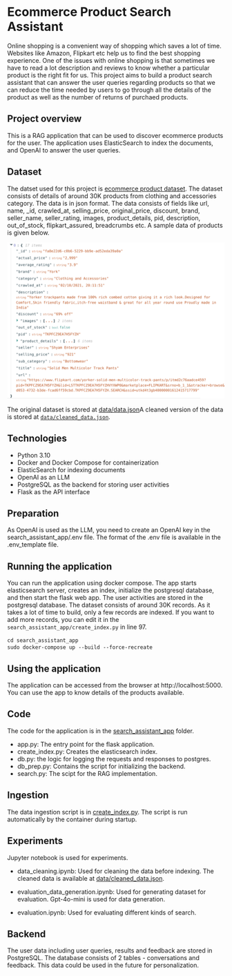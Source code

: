 # Ecommerce Product Search Assistant

Online shopping is a convenient way of shopping which saves a lot of time. Websites like Amazon, Flipkart etc help us to find the best shopping experience. One of the issues with online shopping is that sometimes we have to read a lot description and reviews to know whether a particular product is the right fit for us. This project aims to build a product search assistant that can answer the user queries regarding products so that we can reduce the time needed by users to go through all the details of the product as well as the number of returns of purchaed products.
## Project overview

This is a RAG application that can be used to discover ecommerce products for the user. The application uses ElasticSearch to index the documents, and OpenAI to answer the user queries. 


## Dataset
The datset used for this project is [ecommerce product dataset](https://www.kaggle.com/datasets/aaditshukla/flipkart-fasion-products-dataset?resource=download). The dataset consists of details of around 30K products from clothing and accessories category. The data is in json format. The data consists of fields like url, name, _id, crawled_at, selling_price, original_price, discount, brand, seller_name, seller_rating, images, product_details, pid, description, out_of_stock, flipkart_assured, breadcrumbs etc. A sample data of products is given below.
<p align="center">
  <img src="images/sample_product_data.png">
</p>

The original dataset is stored at [data/data.json](data/data.json)A cleaned version of the data is stored at [`data/cleaned_data.json`](data/cleaned_data.json).

## Technologies

* Python 3.10
* Docker and Docker Compose for containerization
* ElasticSearch for indexing documents
* OpenAI as an LLM 
* PostgreSQL as the backend for storing user activities
* Flask as the API interface

## Preparation

As OpenAI is used as the LLM, you need to create an OpenAI key in the search_assistant_app/.env file.  The format of the .env file is available in the .env_template file. 
## Running the application

You can run the application using docker compose. The app starts elasticsearch server, creates an index, initialize the postgresql database, and then start the flask web app. The user activities are stored in the postgresql database. The dataset consists of around 30K records. As it takes a lot of time to build, only a few records are indexed. If you want to add more records, you can edit it in the `search_assistant_app/create_index.py` in line 97. 

```
cd search_assistant_app
sudo docker-compose up --build --force-recreate
```

## Using the application

The application can be accessed from the browser at http://localhost:5000. You can use the app to know details of the products available. 

## Code

The code for the application is in the [search_assistant_app](search_assistant_app) folder.

* app.py: The entry point for the flask application.
* create_index.py: Creates the elasticsearch index.
* db.py: the logic for logging the requests and responses to postgres.
* db_prep.py: Contains the script for initializing the backend.
* search.py: The scipt for the RAG implementation.

## Ingestion

The data ingestion script is in [create_index.py](search_assistant_app/ingestion.py). The script is run automatically by the container during startup. 

## Experiments

Jupyter notebook is used for experiments. 

* data_cleaning.ipynb: Used for cleaning the data before indexing. The cleaned data is available at [data/cleaned_data.json](data/cleaned_data.json).

* evaluation_data_generation.ipynb: Used for generating dataset for evaluation. Gpt-4o-mini is used for data generation.

* evaluation.ipynb: Used for evaluating different kinds of search. 

## Backend

The user data including user queries, results and feedback are stored in PostgreSQL. The database consists of 2 tables - conversations and feedback. This data could be used in the future for personalization.

